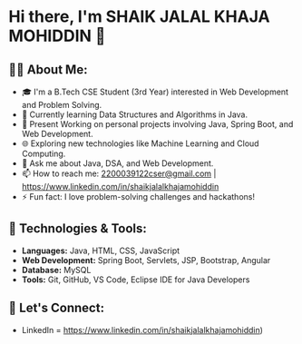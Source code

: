 # Hi there, I'm SHAIK JALAL KHAJA MOHIDDIN 👋

## 👨‍💻 About Me:
- 🎓 I'm a B.Tech CSE Student (3rd Year) interested in Web Development and Problem Solving.
- 🌱 Currently learning Data Structures and Algorithms in Java.
- 🔭 Present Working on personal projects involving Java, Spring Boot, and Web Development.
- 🌐 Exploring new technologies like Machine Learning and Cloud Computing.
- 💬 Ask me about Java, DSA, and Web Development.
- 📫 How to reach me: 2200039122cser@gmail.com | https://www.linkedin.com/in/shaikjalalkhajamohiddin
- ⚡ Fun fact: I love problem-solving challenges and hackathons!

## 🔧 Technologies & Tools:
- **Languages:** Java, HTML, CSS, JavaScript
- **Web Development:** Spring Boot, Servlets, JSP, Bootstrap, Angular
- **Database:** MySQL
- **Tools:** Git, GitHub, VS Code, Eclipse IDE for Java Developers

## 🤝 Let's Connect:
- LinkedIn = https://www.linkedin.com/in/shaikjalalkhajamohiddin)
